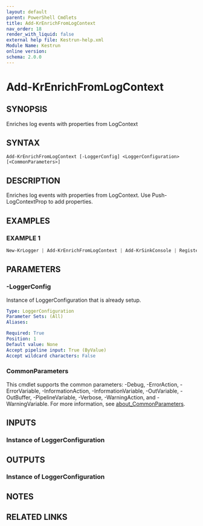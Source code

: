 ```yaml
---
layout: default
parent: PowerShell Cmdlets
title: Add-KrEnrichFromLogContext
nav_order: 18
render_with_liquid: false
external help file: Kestrun-help.xml
Module Name: Kestrun
online version:
schema: 2.0.0
---
```


# Add-KrEnrichFromLogContext

## SYNOPSIS
Enriches log events with properties from LogContext

## SYNTAX

```
Add-KrEnrichFromLogContext [-LoggerConfig] <LoggerConfiguration> [<CommonParameters>]
```

## DESCRIPTION
Enriches log events with properties from LogContext.
Use Push-LogContextProp to add properties.

## EXAMPLES

### EXAMPLE 1
```powershell
New-KrLogger | Add-KrEnrichFromLogContext | Add-KrSinkConsole | Register-KrLogger
```

## PARAMETERS

### -LoggerConfig
Instance of LoggerConfiguration that is already setup.

```yaml
Type: LoggerConfiguration
Parameter Sets: (All)
Aliases:

Required: True
Position: 1
Default value: None
Accept pipeline input: True (ByValue)
Accept wildcard characters: False
```

### CommonParameters
This cmdlet supports the common parameters: -Debug, -ErrorAction, -ErrorVariable, -InformationAction, -InformationVariable, -OutVariable, -OutBuffer, -PipelineVariable, -Verbose, -WarningAction, and -WarningVariable. For more information, see [about_CommonParameters](http://go.microsoft.com/fwlink/?LinkID=113216).

## INPUTS

### Instance of LoggerConfiguration
## OUTPUTS

### Instance of LoggerConfiguration
## NOTES

## RELATED LINKS
